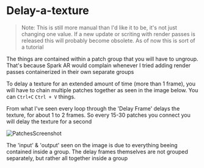 # Delay-a-texture

> Note: This is still more manual than I'd like it to be, it's not just changing one value. If a new update or scriting with render passes is released this will probably become obsolete. As of now this is sort of a tutorial

The things are contained within a patch group that you will have to ungroup. That's because Spark AR would complain whenever I tried adding render passes containerized in their own separate groups

To delay a texture for an extended amount of time (more than 1 frame), you will have to chain multiple patches together as seen in the image below. You can `Ctrl+C` `Ctrl + V` things.

From what I've seen every loop through the 'Delay Frame' delays the texture, for about 1 to 2 frames. So every 15-30 patches you connect you will delay the texture for a second

![PatchesScreenshot](https://github.com/tomaspietravallo/Spark-AR/blob/master/delay-a-texture/Screen%20Shot%202020-07-14%20at%2000.08.59.png)

The 'input' & 'output' seen on the image is due to everything beeing contained inside a group. The delay frames themselves are not grouped separately, but rather all together inside a group
